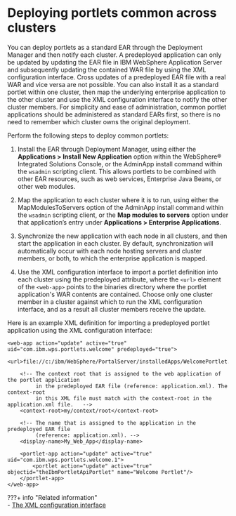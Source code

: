 # Deploying portlets common across clusters

You can deploy portlets as a standard EAR through the Deployment Manager and then notify each cluster. A predeployed application can only be updated by updating the EAR file in IBM WebSphere Application Server and subsequently updating the contained WAR file by using the XML configuration interface. Cross updates of a predeployed EAR file with a real WAR and vice versa are not possible. You can also install it as a standard portlet within one cluster, then map the underlying enterprise application to the other cluster and use the XML configuration interface to notify the other cluster members. For simplicity and ease of administration, common portlet applications should be administered as standard EARs first, so there is no need to remember which cluster owns the original deployment.

Perform the following steps to deploy common portlets:

1.  Install the EAR through Deployment Manager, using either the **Applications > Install New Application** option within the WebSphere® Integrated Solutions Console, or the AdminApp install command within the `wsadmin` scripting client. This allows portlets to be combined with other EAR resources, such as web services, Enterprise Java Beans, or other web modules.

2.  Map the application to each cluster where it is to run, using either the MapModulesToServers option of the AdminApp install command within the `wsadmin` scripting client, or the **Map modules to servers** option under that application’s entry under **Applications > Enterprise Applications**.

3.  Synchronize the new application with each node in all clusters, and then start the application in each cluster. By default, synchronization will automatically occur with each node hosting servers and cluster members, or both, to which the enterprise application is mapped.

4.  Use the XML configuration interface to import a portlet definition into each cluster using the predeployed attribute, where the `<url>` element of the `<web-app>` points to the binaries directory where the portlet application's WAR contents are contained. Choose only one cluster member in a cluster against which to run the XML configuration interface, and as a result all cluster members receive the update.

Here is an example XML definition for importing a predeployed portlet application using the XML configuration interface:

```
<web-app action="update" active="true" uid="com.ibm.wps.portlets.welcome" predeployed="true">
    <url>file://c:/ibm/WebSphere/PortalServer/installedApps/WelcomePortlet.ear/WelcomePortlet.war</url>

    <!-- The context root that is assigned to the web application of the portlet application 
         in the predeployed EAR file (reference: application.xml). The context-root 
         in this XML file must match with the context-root in the application.xml file.   -->
    <context-root>my/context/root</context-root>

    <!-- The name that is assigned to the application in the predeployed EAR file 
         (reference: application.xml). -->
    <display-name>My_Web_App</display-name>

    <portlet-app action="update" active="true" uid="com.ibm.wps.portlets.welcome.1">
        <portlet action="update" active="true" objectid="theIbmPortletApiPortlet" name="Welcome Portlet"/>
    </portlet-app>
</web-app>

```

???+ info "Related information"  
    -   [The XML configuration interface](../../../../../deployment/manage/portal_admin_tools/xml_config_interface/xml_config_ref/adxmlref.md)